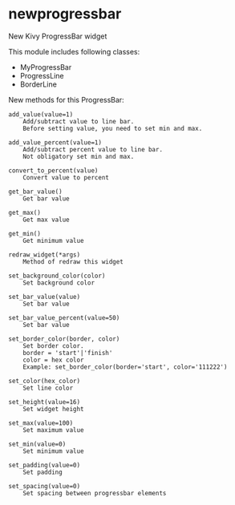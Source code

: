 newprogressbar
==============

New Kivy ProgressBar widget



 This module includes following classes:
  - MyProgressBar
  - ProgressLine
  - BorderLine
 
 New methods for this ProgressBar:
 
    add_value(value=1)
        Add/subtract value to line bar. 
        Before setting value, you need to set min and max.

    add_value_percent(value=1)
        Add/subtract percent value to line bar.
        Not obligatory set min and max.

    convert_to_percent(value)
        Convert value to percent

    get_bar_value()
        Get bar value

    get_max()
        Get max value

    get_min()
        Get minimum value

    redraw_widget(*args)
        Method of redraw this widget

    set_background_color(color)
        Set background color

    set_bar_value(value)
        Set bar value

    set_bar_value_percent(value=50)
        Set bar value

    set_border_color(border, color)
        Set border color.
        border = 'start'|'finish'
        color = hex color
        Example: set_border_color(border='start', color='111222')

    set_color(hex_color)
        Set line color

    set_height(value=16)
        Set widget height

    set_max(value=100)
        Set maximum value

    set_min(value=0)
        Set minimum value

    set_padding(value=0)
        Set padding

    set_spacing(value=0)
        Set spacing between progressbar elements
